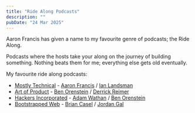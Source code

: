 ```yaml
---
title: "Ride Along Podcasts"
description: ""
pubDate: "24 Mar 2025"
---
```


Aaron Francis has given a name to my favourite genre of podcasts; the Ride Along.

Podcasts where the hosts take your along on the journey of building something. Nothing beats them for me; everything else gets old eventually.

My favourite ride along podcasts:

- [Mostly Technical](https://mostlytechnical.com/) - [Aaron Francis](https://x.com/aarondfrancis) / [Ian Landsman](https://bsky.app/profile/ianlandsman.com)
- [Art of Product](https://artofproductpodcast.com/) - [Ben Orenstein](https://x.com/r00k) / [Derrick Reimer](https://x.com/derrickreimer)
- [Hackers Incorporated](https://hackersincorporated.com/) - [Adam Wathan](https://x.com/adamwathan) / [Ben Orenstein](https://x.com/r00k)
- [Bootstrapped Web](https://bootstrappedweb.com/) - [Brian Casel](https://x.com/CasJam) / [Jordan Gal](https://x.com/JordanGal)

